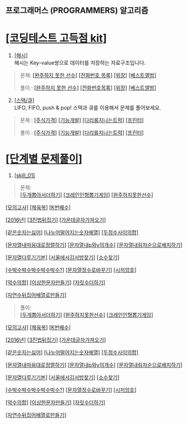 ## 프로그래머스 (PROGRAMMERS) 알고리즘
# [[코딩테스트 고득점 kit]](https://programmers.co.kr/learn/challenges?tab=algorithm_practice_kit)

1. [[해시]](https://programmers.co.kr/learn/courses/30/parts/12077)   
해시는 Key-value쌍으로 데이터를 저장하는 자료구조입니다.
   
> 문제: [[완주하지 못한 선수]](https://programmers.co.kr/learn/courses/30/lessons/42576) 
[[전화번호 목록]](https://programmers.co.kr/learn/courses/30/lessons/42577) 
[[위장]](https://programmers.co.kr/learn/courses/30/lessons/42578) 
[[베스트앨범]](https://programmers.co.kr/learn/courses/30/lessons/42579) 
>   
> 풀이 : [[완주하지 못한 선수]](./src//python/코딩테스트_고득점_kit/해시/완주하지못한선수.py) 
[[전화번호목록]](./src//python/코딩테스트_고득점_kit/해시/전화번호목록.py) 
[[위장]](./src//python/코딩테스트_고득점_kit/해시/위장.py) 
[[베스트앨범]](./src//python/코딩테스트_고득점_kit/해시/베스트앨범.py) 

2. [[스택/큐]](https://programmers.co.kr/learn/courses/30/parts/12081)   
LIFO, FIFO, push & pop! 스택과 큐를 이용해서 문제를 풀어보세요.  
      
> 문제 : [[주식가격]](https://programmers.co.kr/learn/courses/30/lessons/42584) 
[[기능개발]](https://programmers.co.kr/learn/courses/30/lessons/42586) 
[[다리를지나는트럭]](https://programmers.co.kr/learn/courses/30/lessons/42583) 
[[프린터]](https://programmers.co.kr/learn/courses/30/lessons/42587)
>   
> 풀이 : [[주식가격]](./src/python/코딩테스트_고득점_kit/스택_큐/주식가격.py)
[[기능개발]](./src/python/코딩테스트_고득점_kit/스택_큐/기능개발.py)
[[다리를지나는트럭]](./src/python/코딩테스트_고득점_kit/스택_큐/다리를지나는트럭.py)
[[프린터]](./src/python/코딩테스트_고득점_kit/스택_큐/프린터.py)


# [[단계별 문제풀이]](https://programmers.co.kr/learn/challenges?tab=all_challenges)

1. [[skill_01]](https://programmers.co.kr/learn/challenges)
> 문제:    
[[두개뽑아서더하기]](https://programmers.co.kr/learn/courses/30/lessons/68644) 
[[크레인인형뽑기게임]](https://programmers.co.kr/learn/courses/30/lessons/64061) 
[[완주하지못한선수]](https://programmers.co.kr/learn/courses/30/lessons/42576)   

[[모의고사]](https://programmers.co.kr/learn/courses/30/lessons/42840) 
[[체육복]](https://programmers.co.kr/learn/courses/30/lessons/42862) 
[[K번째수]](https://programmers.co.kr/learn/courses/30/lessons/42748)   

[[2016년]](https://programmers.co.kr/learn/courses/30/lessons/12901)
[[3진법뒤집기]](https://programmers.co.kr/learn/courses/30/lessons/68935)
[[가운데글자가져오기]](https://programmers.co.kr/learn/courses/30/lessons/12903)   

[[같은숫자는싫어]](https://programmers.co.kr/learn/courses/30/lessons/12906)
[[나누어떨어지는숫자배열]](https://programmers.co.kr/learn/courses/30/lessons/12910)
[[두정수사이의합]](https://programmers.co.kr/learn/courses/30/lessons/12912)   

[[문자열내마음대로정렬하기]](https://programmers.co.kr/learn/courses/30/lessons/12915)
[[문자열내p와y의개수]](https://programmers.co.kr/learn/courses/30/lessons/12916)
[[문자열내림차순으로배치하기]](https://programmers.co.kr/learn/courses/30/lessons/12917)   

[[문자열다루기기본]](https://programmers.co.kr/learn/courses/30/lessons/12917)
[[서울에서김서방찾기]](https://programmers.co.kr/learn/courses/30/lessons/12919)
[[소수찾기]](https://programmers.co.kr/learn/courses/30/lessons/12921)   

[[수박수박수박수박수박수?]](https://programmers.co.kr/learn/courses/30/lessons/12922) 
[[문자열정수로바꾸기]](https://programmers.co.kr/learn/courses/30/lessons/12925) 
[[시저암호]](https://programmers.co.kr/learn/courses/30/lessons/12926)   

[[약수의합]](https://programmers.co.kr/learn/courses/30/lessons/12928) 
[[이상한문자만들기]](https://programmers.co.kr/learn/courses/30/lessons/12930) 
[[자릿수더하기]](https://programmers.co.kr/learn/courses/30/lessons/12931)   

[[자연수뒤집어배열로만들기]](https://programmers.co.kr/learn/courses/30/lessons/12932)
>   
> 풀이:    
[[두개뽑아서더하기]](./src/python/스킬테스트/level01/두개뽑아서더하기.py) 
[[완주하지못한선수]](./src/python/스킬테스트/level01/모의고사.py) 
[[크레인인형뽑기게임]](./src/python/스킬테스트/level01/크레인인형뽑기게임.py)   

[[모의고사]](./src/python/스킬테스트/level01/모의고사.py) 
[[체육복]](./src/python/스킬테스트/level01/체육복.py) 
[[K번째수]](./src/python/스킬테스트/level01/K번째수.py)   

[[2016년]](./src/python/스킬테스트/level01/2016년.py)
[[3진법뒤집기]](./src/python/스킬테스트/level01/3진법뒤집기.py)
[[가운데글자가져오기]](./src/python/스킬테스트/level01/가운데글자가져오기.py)   

[[같은숫자는싫어]](./src/python/스킬테스트/level01/같은숫자는싫어.py) 
[[나누어떨어지는숫자배열]](./src/python/스킬테스트/level01/나누어떨어지는숫자배열.py)
[[두정수사이의합]](./src/python/스킬테스트/level01/두정수사이의합.py)   

[[문자열내마음대로정렬하기]](./src/python/스킬테스트/level01/문자열내마음대로정렬하기.py)
[[문자열내p와y의개수]](./src/python/스킬테스트/level01/문자열내p와y의개수.py)
[[문자열내림차순으로배치하기]](./src/python/스킬테스트/level01/문자열내림차순으로배치하기.py)    

[[문자열다루기기본]](./src/python/스킬테스트/level01/문자열다루기기본.py)
[[서울에서김서방찾기]](./src/python/스킬테스트/level01/서울에서김서방찾기.py)
[[소수찾기]](./src/python/스킬테스트/level01/소수찾기.py)   

[[수박수박수박수박수박수?]](./src/python/스킬테스트/level01/수박수박수박수박수박수.py)
[[문자열정수로바꾸기]](./src/python/스킬테스트/level01/문자열정수로바꾸기.py) 
[[시저암호]](./src/python/스킬테스트/level01/시저암호.py)   

[[약수의합]](./src/python/스킬테스트/level01/약수의합.py)
[[이상한문자만들기]](./src/python/스킬테스트/level01/이상한문자만들기.py) 
[[자릿수더하기]](./src/python/스킬테스트/level01/자릿수더하기.py)   

[[자연수뒤집어배열로만들기]](./src/python/스킬테스트/level01/자연수뒤집어배열로만들기.py)
